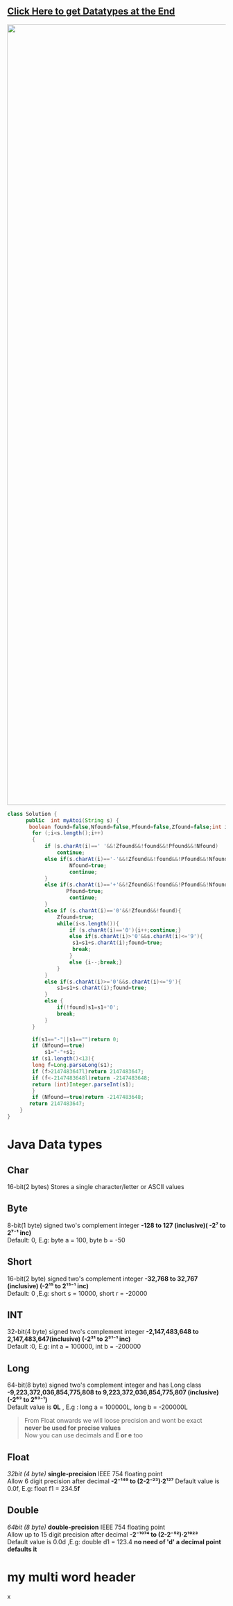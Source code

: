 ## [Click Here to get Datatypes at the End](#java-data-types)

<img src="https://github.com/PrathameshBhagat/LeetCodePratice/assets/90595097/c557e13f-119a-4fa5-9970-23e43f4d0a43" style="height:45vh;width:80vw">
 
```java
class Solution {
      public  int myAtoi(String s) {
       boolean found=false,Nfound=false,Pfound=false,Zfound=false;int i =0;String s1="";
        for (;i<s.length();i++)
        {
            if (s.charAt(i)==' '&&!Zfound&&!found&&!Pfound&&!Nfound)
                continue;
            else if(s.charAt(i)=='-'&&!Zfound&&!found&&!Pfound&&!Nfound){
                    Nfound=true;
                    continue;
            }
            else if(s.charAt(i)=='+'&&!Zfound&&!found&&!Pfound&&!Nfound){
                   Pfound=true;
                    continue;
            }
            else if (s.charAt(i)=='0'&&!Zfound&&!found){
                Zfound=true;
                while(i<s.length()){
                    if (s.charAt(i)=='0'){i++;continue;}
                    else if(s.charAt(i)>'0'&&s.charAt(i)<='9'){
                     s1=s1+s.charAt(i);found=true;
                     break;
                    }
                    else {i--;break;}
                }
            }
            else if(s.charAt(i)>='0'&&s.charAt(i)<='9'){
                s1=s1+s.charAt(i);found=true;
            }
            else {
                if(!found)s1=s1+'0';
                break;
            }
        }

        if(s1=="-"||s1=="")return 0;
        if (Nfound==true)
            s1="-"+s1;
        if (s1.length()<13){
        long f=Long.parseLong(s1); 
        if (f>2147483647l)return 2147483647;
        if (f<-2147483648l)return -2147483648;
        return (int)Integer.parseInt(s1);
        }
        if (Nfound==true)return -2147483648;
       return 2147483647;
    }
}
```
# Java Data types
##  Char
16-bit(2 bytes)	Stores a single character/letter or ASCII values
## Byte  
8-bit(1 byte) signed two's complement integer **-128 to 127 (inclusive)( -2⁷ to 2⁷⁻¹ inc)**  
Default: 0,  E.g: byte a = 100, byte b = -50  
## Short
16-bit(2 byte) signed two's complement integer **-32,768 to 32,767 (inclusive) (-2¹⁵ to 2¹⁵⁻¹ inc)**  
Default: 0 ,E.g: short s = 10000, short r = -20000
## INT
32-bit(4 byte) signed two's complement integer **-2,147,483,648 to 2,147,483,647(inclusive) (-2³¹ to 2³¹⁻¹ inc)**  
Default :0, E.g: int a = 100000, int b = -200000
## Long
64-bit(8 byte) signed two's complement integer and has Long class   
**-9,223,372,036,854,775,808 to 9,223,372,036,854,775,807 (inclusive)(-2⁶³ to 2⁶³⁻¹)**  
Default value is **0L** , E.g : long a = 100000L, long b = -200000L
> From Float onwards we will loose precision and wont be exact  
> **never be used for precise values**  
> Now you can use decimals and **E or e** too 
## Float
_32bit (4 byte)_ **single-precision** IEEE 754 floating point  
Allow 6 digit precision after decimal **-2⁻¹⁴⁹ to (2-2⁻²³)·2¹²⁷**
Default value is 0.0f, E.g: float f1 = 234.5**f**  
## Double
 _64bit (8 byte)_ **double-precision** IEEE 754 floating point  
Allow up to 15 digit precision after decimal **-2⁻¹⁰⁷⁴ to (2-2⁻⁵²)·2¹⁰²³**  
Default value is 0.0d ,E.g: double d1 = 123.4  **no need of 'd' a decimal point defaults it**
# my multi word header
x
